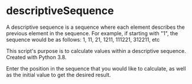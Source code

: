 # descriptiveSequence
A descriptive sequence is a sequence where each element describes the previous element in the sequence.
For example, if starting with "1", the sequence would be as follows:
1, 11, 21, 1211, 111221, 312211, etc

This script's purpose is to calculate values within a descriptive sequence. Created with Python 3.8.

Enter the position in the sequence that you would like to calculate, as well as the initial value to get the desired result.
